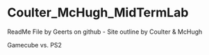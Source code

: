 # Coulter_McHugh_MidTermLab
ReadMe File by Geerts on github - 
Site outline by Coulter & McHugh

Gamecube vs. PS2
